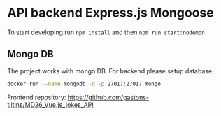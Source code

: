 # API backend Express.js Mongoose
To start developing run `npm install` and then `npm run start:nodemon`

## Mongo DB

The project works with mongo DB.
For backend please setup database:

```bash
docker run --name mongodb -d -p 27017:27017 mongo
```

Frontend repository: https://github.com/gastons-tiltins/MD26_Vue.js_jokes_API
